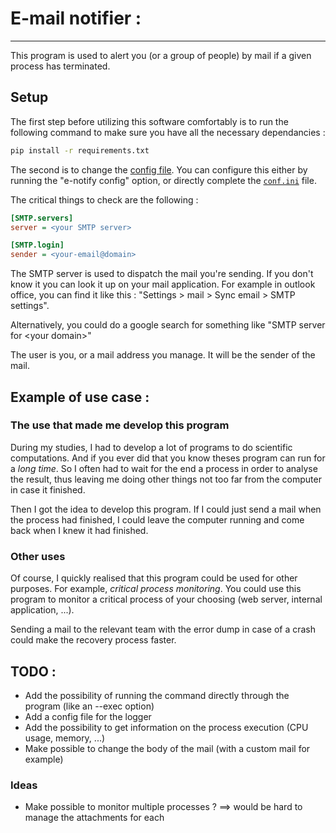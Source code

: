 # E-mail notifier :
___

This program is used to alert you (or a group of people) by mail if a given process has terminated. 

## Setup

The first step before utilizing this software comfortably is to run the following command to make sure you have all the necessary dependancies :
```cmd
pip install -r requirements.txt
```

The second is to change the [config file](./conf.ini).
You can configure this either by running the "e-notify config" option, or directly complete the [`conf.ini`](./conf.ini) file.

The critical things to check are the following :

```ini
[SMTP.servers]
server = <your SMTP server>

[SMTP.login]
sender = <your-email@domain>
```

The SMTP server is used to dispatch the mail you're sending. If you don't know it you can look it up 
on your mail application. For example in outlook office, you can find it like this : "Settings > mail > Sync email > SMTP settings".

Alternatively, you could do a google search for something like "SMTP server for \<your domain>"

The user is you, or a mail address you manage. It will be the sender of the mail.
## Example of use case :

### The use that made me develop this program
During my studies, I had to develop a lot of programs to do scientific computations. And if you ever did
that you know theses program can run for a _long time_. So I often had to wait for the end a process in 
order to analyse the result, thus leaving me doing other things not too far from the computer in case it finished.

Then I got the idea to develop this program. If I could just send a mail when the process had finished, I could 
leave the computer running and come back when I knew it had finished. 

### Other uses

Of course, I quickly realised that this program could be used for other purposes. For example, 
_critical process monitoring_. 
You could use this program to monitor a critical process of your choosing (web server, internal application, ...). 

Sending a mail to the relevant team with the error dump in case of a crash could make the recovery process faster.


## TODO :

* Add the possibility of running the command directly through the program (like an --exec option)
* Add a config file for the logger
* Add the possibility to get information on the process execution (CPU usage, memory, ...)
* Make possible to change the body of the mail (with a custom mail for example)


### Ideas 

* Make possible to monitor multiple processes ? ==> would be hard to manage the attachments for each